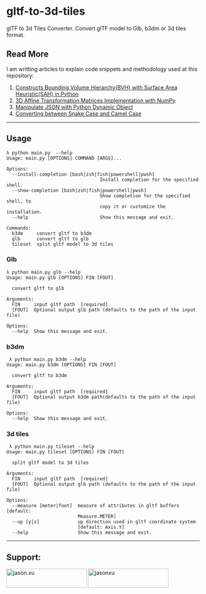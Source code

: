 # gltf-to-3d-tiles

glTF to 3d Tiles Converter. Convert glTF model to Glb, b3dm or 3d tiles format.

## Read More
I am writting articles to explain code snippets and methodology used at this repository:
1. [Constructs Bounding Volume Hierarchy(BVH) with Surface Area Heuristic(SAH) in Python](https://xuzhusheng.medium.com/constructs-bounding-volume-hierarchy-bvh-with-surface-area-heuristic-sah-in-python-89c14afb2f03)
2. [3D Affine Transformation Matrices Implementation with NumPy](https://xuzhusheng.medium.com/3d-affine-transformation-matrices-implementation-with-numpy-57f92058403c)
3. [Manipulate JSON with Python Dynamic Object](https://xuzhusheng.medium.com/manipulate-json-with-python-dynamic-object-fe885394d17f)
4. [Converting between Snake Case and Camel Case](https://xuzhusheng.medium.com/converting-between-naming-convention-with-python-2d91032bd0dc)

***

## Usage

```text
λ python main.py  --help
Usage: main.py [OPTIONS] COMMAND [ARGS]...

Options:
  --install-completion [bash|zsh|fish|powershell|pwsh]
                                  Install completion for the specified shell.
  --show-completion [bash|zsh|fish|powershell|pwsh]
                                  Show completion for the specified shell, to
                                  copy it or customize the installation.
  --help                          Show this message and exit.

Commands:
  b3dm     convert gltf to b3dm
  glb      convert gltf to glb
  tileset  split gltf model to 3d tiles
```

### Glb

```text
λ python main.py glb --help
Usage: main.py glb [OPTIONS] FIN [FOUT]

  convert gltf to glb

Arguments:
  FIN     input gltf path  [required]
  [FOUT]  Optional output glb path (defaults to the path of the input file)

Options:
  --help  Show this message and exit.
```

### b3dm

```text
 λ python main.py b3dm --help
Usage: main.py b3dm [OPTIONS] FIN [FOUT]

  convert gltf to b3dm

Arguments:
  FIN     input gltf path  [required]
  [FOUT]  Optional output b3dm path(defaults to the path of the input file)

Options:
  --help  Show this message and exit.
```

### 3d tiles

```text
 λ python main.py tileset --help
Usage: main.py tileset [OPTIONS] FIN [FOUT]

  split gltf model to 3d tiles

Arguments:
  FIN     input gltf path  [required]
  [FOUT]  Optional output glb path (defaults to the path of the input file)

Options:
  --measure [meter|foot]  measure of attributes in gltf buffers  [default:
                          Measure.METER]
  --up [y|z]              up direction used in gltf coordinate system
                          [default: Axis.Y]
  --help                  Show this message and exit.
```

***
## Support:
<p>
  <a href="https://www.buymeacoffee.com/jason.xu"> <img align="left" src="https://cdn.buymeacoffee.com/buttons/v2/default-yellow.png" height="50" width="210" alt="jason.xu" /></a>
  <a href="https://ko-fi.com/jasonxu"> <img align="left" src="https://cdn.ko-fi.com/cdn/kofi3.png?v=3" height="50" width="210" alt="jasonxu" /></a>
</p>
<br><br>
<!--
## Support
[!["Buy Me A Coffee"](https://www.buymeacoffee.com/assets/img/custom_images/orange_img.png)](https://www.buymeacoffee.com/jason.xu)
&emsp; [![ko-fi](https://cdn.ko-fi.com/cdn/kofi3.png?v=3)](https://ko-fi.com/I2I5VT4LU)
-->
